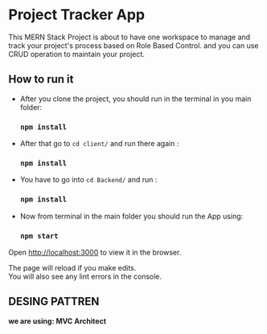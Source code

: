 # Project Tracker App

This MERN Stack Project is about to have one workspace to manage and track your project's process based on Role Based Control. and you can use CRUD operation to maintain your project.

## How to run it 

 *  After you clone the project, you should run in the terminal in you main folder:

    ### `npm install`



*  After that go to `cd client/`  and run there again : 

    ### `npm install`

*  You have to go into `cd Backend/`  and run  : 

    ### `npm install`

 *  Now from terminal in the main folder you should run the App using:
    ### `npm start `

Open [http://localhost:3000](http://localhost:3000) to view it in the browser.

The page will reload if you make edits.\
You will also see any lint errors in the console.


## DESING PATTREN

**we are using: MVC Architect**

